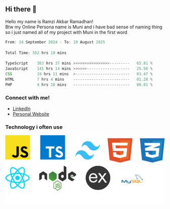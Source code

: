 ## Hi there 👋
Hello my name is Ramzi Akbar Ramadhan!\
Btw my Online Persona name is Muni and i have bad sense of naming thing so i just named all of my project with Muni in the first word
<!--START_SECTION:Muni-->

```Javascript
From: 14 September 2024 - To: 19 August 2025

Total Time: 552 hrs 10 mins

TypeScript    363 hrs 37 mins >>>>>>>>>>>>>>>>---------   65.81 %
JavaScript    141 hrs 14 mins >>>>>>-------------------   25.56 %
CSS           19 hrs 11 mins  >------------------------   03.47 %
HTML          7 hrs 4 mins    -------------------------   01.28 %
PHP           4 hrs 28 mins   -------------------------   00.81 %
```

<!--END_SECTION:Muni-->
### Connect with me!
* [LinkedIn](https://www.linkedin.com/in/ramzi-akbar-ramadhan-b8b05a243/)
* [Personal Website](https://www.muniporto.my.id/)
### Technology i often use
![Technology List](assets/techlist.png)

